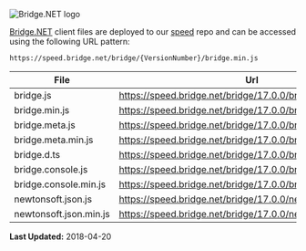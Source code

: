 ![Bridge.NET logo](https://speed.bridge.net/identity/bridgedotnet-sh.png)


[Bridge.NET](https://bridge.net) client files are deployed to our [speed](https://github.com/bridgedotnet/speed.bridge.net/tree/master/bridge) repo and can be accessed using the following URL pattern:

```
https://speed.bridge.net/bridge/{VersionNumber}/bridge.min.js
```

File | Url
---- | ----
bridge.js | https://speed.bridge.net/bridge/17.0.0/bridge.js
bridge.min.js | https://speed.bridge.net/bridge/17.0.0/bridge.min.js
bridge.meta.js | https://speed.bridge.net/bridge/17.0.0/bridge.meta.js
bridge.meta.min.js | https://speed.bridge.net/bridge/17.0.0/bridge.meta.min.js
bridge.d.ts | https://speed.bridge.net/bridge/17.0.0/bridge.d.ts
bridge.console.js | https://speed.bridge.net/bridge/17.0.0/bridge.console.js
bridge.console.min.js | https://speed.bridge.net/bridge/17.0.0/bridge.console.min.js
newtonsoft.json.js | https://speed.bridge.net/bridge/17.0.0/newtonsoft.json.js
newtonsoft.json.min.js | https://speed.bridge.net/bridge/17.0.0/newtonsoft.json.min.js

**Last Updated:** 2018-04-20
